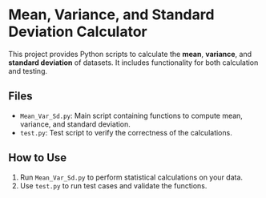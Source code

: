 # Mean, Variance, and Standard Deviation Calculator

This project provides Python scripts to calculate the **mean**, **variance**, and **standard deviation** of datasets. It includes functionality for both calculation and testing.

## Files

- `Mean_Var_Sd.py`: Main script containing functions to compute mean, variance, and standard deviation.
- `test.py`: Test script to verify the correctness of the calculations.

## How to Use

1. Run `Mean_Var_Sd.py` to perform statistical calculations on your data.
2. Use `test.py` to run test cases and validate the functions.
